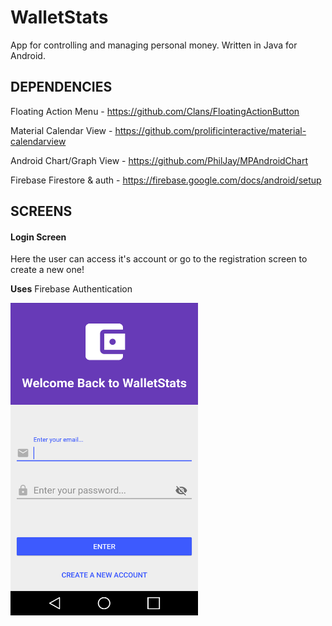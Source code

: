 # WalletStats
App for controlling and managing personal money. Written in Java for Android.

<h2>DEPENDENCIES</h2>

Floating Action Menu - https://github.com/Clans/FloatingActionButton

Material Calendar View - https://github.com/prolificinteractive/material-calendarview

Android Chart/Graph View - https://github.com/PhilJay/MPAndroidChart

Firebase Firestore & auth - https://firebase.google.com/docs/android/setup

<h2>SCREENS</h2> 

<h4>Login Screen</h4>
<p>
  Here the user can access it's account or go to the registration screen to create a new one!
</p>
<p>
  <strong>Uses</strong> Firebase Authentication  
</p>
<img src="images/ws_login.png" width="300" height="500">
